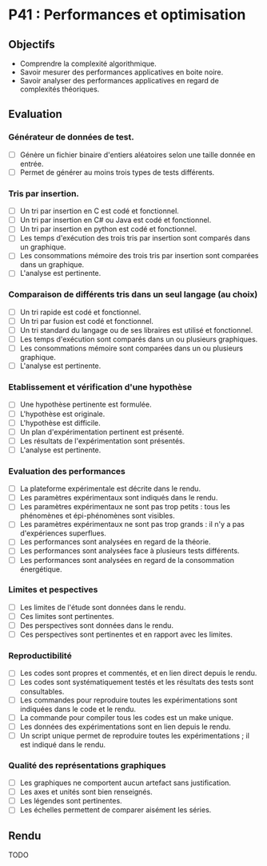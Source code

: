 # P41 : Performances et optimisation

## Objectifs 

  - Comprendre la complexité algorithmique. 
  - Savoir mesurer des performances applicatives en boite noire.
  - Savoir analyser des performances applicatives en regard de complexités théoriques. 


## Evaluation

### Générateur de données de test.

- [ ] Génère un fichier binaire d'entiers aléatoires selon une taille donnée en entrée.
- [ ] Permet de générer au moins trois types de tests différents.

### Tris par insertion.

- [ ] Un tri par insertion en C est codé et fonctionnel.
- [ ] Un tri par insertion en C# ou Java est codé et fonctionnel.
- [ ] Un tri par insertion en python est codé et fonctionnel.
- [ ] Les temps d'exécution des trois tris par insertion sont comparés dans un graphique.
- [ ] Les consommations mémoire des trois tris par insertion sont comparées dans un graphique.
- [ ] L'analyse est pertinente.

### Comparaison de différents tris dans un seul langage (au choix)

- [ ] Un tri rapide est codé et fonctionnel.
- [ ] Un tri par fusion est codé et fonctionnel.
- [ ] Un tri standard du langage ou de ses libraires est utilisé et fonctionnel.
- [ ] Les temps d'exécution sont comparés dans un ou plusieurs graphiques.
- [ ] Les consommations mémoire sont comparées dans un ou plusieurs graphique.
- [ ] L'analyse est pertinente.

### Etablissement et vérification d'une hypothèse 

- [ ] Une hypothèse pertinente est formulée. 
- [ ] L'hypothèse est originale. 
- [ ] L'hypothèse est difficile.
- [ ] Un plan d'expérimentation pertinent est présenté.
- [ ] Les résultats de l'expérimentation sont présentés.
- [ ] L'analyse est pertinente. 

### Evaluation des performances

- [ ] La plateforme expérimentale est décrite dans le rendu.
- [ ] Les paramètres expérimentaux sont indiqués dans le rendu.
- [ ] Les paramètres expérimentaux ne sont pas trop petits : tous les phénomènes et épi-phénomènes sont visibles.
- [ ] Les paramètres expérimentaux ne sont pas trop grands : il n'y a pas d'expériences superflues.
- [ ] Les performances sont analysées en regard de la théorie. 
- [ ] Les performances sont analysées face à plusieurs tests différents.
- [ ] Les performances sont analysées en regard de la consommation énergétique.

### Limites et pespectives

- [ ] Les limites de l'étude sont données dans le rendu. 
- [ ] Ces limites sont pertinentes.
- [ ] Des perspectives sont données dans le rendu.
- [ ] Ces perspectives sont pertinentes et en rapport avec les limites.

### Reproductibilité

- [ ] Les codes sont propres et commentés, et en lien direct depuis le rendu.
- [ ] Les codes sont systématiquement testés et les résultats des tests sont consultables.
- [ ] Les commandes pour reproduire toutes les expérimentations sont indiquées dans le code et le rendu.
- [ ] La commande pour compiler tous les codes est un make unique.
- [ ] Les données des expérimentations sont en lien depuis le rendu.
- [ ] Un script unique permet de reproduire toutes les expérimentations ; il est indiqué dans le rendu.

### Qualité des représentations graphiques

- [ ] Les graphiques ne comportent aucun artefact sans justification.
- [ ] Les axes et unités sont bien renseignés.
- [ ] Les légendes sont pertinentes. 
- [ ] Les échelles permettent de comparer aisément les séries.

## Rendu 

TODO
